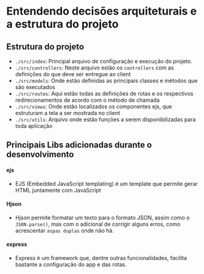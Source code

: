 # Entendendo decisões arquiteturais e a estrutura do projeto

## Estrutura do projeto

- `./src/index`: Principal arquivo de configuração e execução do projeto.
- `./src/controllers`: Neste arquivo estão os `controllers` com as definições do que deve ser entregue ao client
- `./src/models`: Onde estão definidas as principais classes e métodos que são executados
- `./src/routes`: Aqui estão todas as definições de rotas e os respectivos redirecionamentos de acordo com o método de chamada
- `./src/views`: Onde estão localizados os componentes ejs, que estruturam a tela a ser mostrada no client
- `./src/utils`: Arquivo onde estão funções a serem disponibilizadas para toda aplicação

## Principais Libs adicionadas durante o desenvolvimento

#### ejs

- EJS (Embedded JavaScript templating) é um template que permite gerar HTML juntamente com JavaScript

#### Hjson

- Hjson permite formatar um texto para o formato JSON, assim como o `JSON.parse()`, mas com o adicional de corrigir alguns erros, como acrescentar `aspas duplas` onde não há.

#### express

- Express é um framework que, dentre outras funcionalidades, facilita bastante a configuração do app e das rotas.
